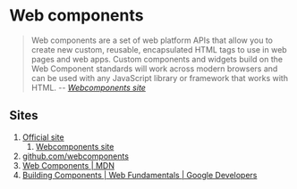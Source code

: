 # Web components

> Web components are a set of web platform APIs that allow you to create
> new custom, reusable, encapsulated HTML tags to use in web pages and web apps.
> Custom components and widgets build on the Web Component standards
> will work across modern browsers and can be used with any
> JavaScript library or framework that works with HTML.
> -- *[Webcomponents site]*

## Sites

1. [Official site]
    1. [Webcomponents site]
1. [github.com/webcomponents]
1. [Web Components | MDN]
1. [Building Components | Web Fundamentals | Google Developers]

[Building Components | Web Fundamentals | Google Developers]: https://developers.google.com/web/fundamentals/web-components/
[github.com/webcomponents]: https://github.com/webcomponents
[Official site]: https://www.webcomponents.org
[Web Components | MDN]: https://developer.mozilla.org/en-US/docs/Web/Web_Components
[Webcomponents site]: https://www.webcomponents.org/introduction
